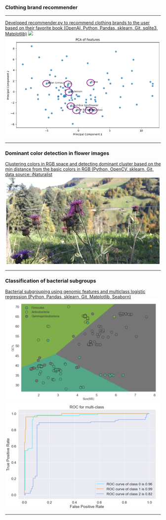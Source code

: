 

### Clothing brand recommender

---

[Developed recommender.py to recommend clothing brands to the user based on their favorite book (OpenAI, Python, Pandas, sklearn, Git, sqlite3, Matplotlib)](https://github.com/nedaresa/clothing_brand_recommender)
<img src="images/recom1.png?raw=true"/>
<img src="images/recom2.png?raw=true"/>

---

### Dominant color detection in flower images

[Clustering colors in RGB space and detecting dominant cluster based on the min distance from the basic colors in RGB (Python, OpenCV, sklearn, Git, data source: iNaturalist](https://medium.com/@neda.jabbari/bouquetfy-part-1-find-the-dominant-color-in-the-image-8e27a3e4cb88)
<img src="images/dominantcolor1.jpg?raw=true"/>

---

### Classification of bacterial subgroups

[Bacterial subgrouping using genomic features and multiclass logistic regression (Python, Pandas, sklearn, Git, Matplotlib, Seaborn)](https://medium.com/@neda.jabbari/multiclass-logistic-regression-and-genomics-ec9b3a872001/)
<img src="images/logreg1.png?raw=true"/>
<img src="images/logreg2.png?raw=true"/>



---
<p style="font-size:11px">
